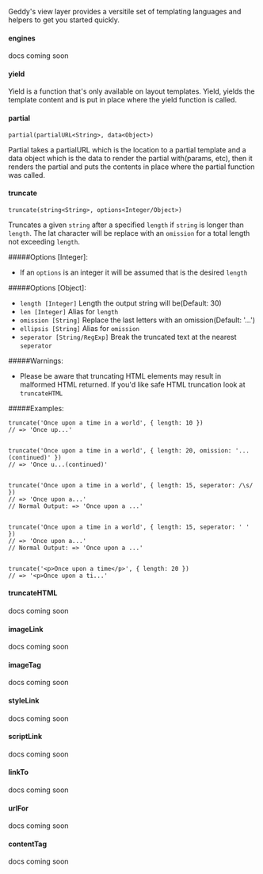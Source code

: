 Geddy's view layer provides a versitile set of templating languages and helpers to get you started quickly.
#### engines
docs coming soon
#### yield
Yield is a function that's only available on layout templates. Yield, yields the template content and is put in place where the yield function is called.
#### partial
`partial(partialURL<String>, data<Object>)`

Partial takes a partialURL which is the location to a partial template and a data object which is the data to render the partial with(params, etc), then it renders the partial and puts the contents in place where the partial function was called.
#### truncate
`truncate(string<String>, options<Integer/Object>)`

Truncates a given `string` after a specified `length` if `string` is longer than `length`. The lat character will be replace with an `omission` for a total length not exceeding `length`. 

#####Options [Integer]:
- If an `options` is an integer it will be assumed that is the desired `length`

#####Options [Object]:
- `length [Integer]` Length the output string will be(Default: 30)
- `len [Integer]` Alias for `length`
- `omission [String]` Replace the last letters with an omission(Default: '...')
- `ellipsis [String]` Alias for `omission`
- `seperator [String/RegExp]` Break the truncated text at the nearest `seperator`

#####Warnings:
- Please be aware that truncating HTML elements may result in malformed HTML returned. If you'd like safe HTML truncation look at `truncateHTML`

#####Examples:
```
truncate('Once upon a time in a world', { length: 10 })
// => 'Once up...'


truncate('Once upon a time in a world', { length: 20, omission: '...(continued)' })
// => 'Once u...(continued)'


truncate('Once upon a time in a world', { length: 15, seperator: /\s/ })
// => 'Once upon a...'
// Normal Output: => 'Once upon a ...'


truncate('Once upon a time in a world', { length: 15, seperator: ' ' })
// => 'Once upon a...'
// Normal Output: => 'Once upon a ...'


truncate('<p>Once upon a time</p>', { length: 20 })
// => '<p>Once upon a ti...'
```
#### truncateHTML
docs coming soon
#### imageLink
docs coming soon
#### imageTag
docs coming soon
#### styleLink
docs coming soon
#### scriptLink
docs coming soon
#### linkTo
docs coming soon
#### urlFor
docs coming soon
#### contentTag
docs coming soon

